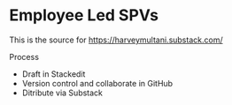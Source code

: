 # Employee Led SPVs

This is the source for https://harveymultani.substack.com/

Process
- Draft in Stackedit
- Version control and collaborate in GitHub
- Ditribute via Substack
